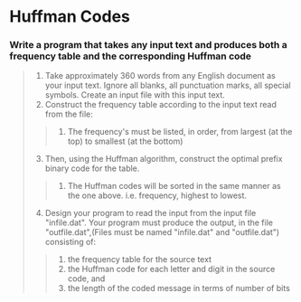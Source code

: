 # Huffman Codes
### Write a program that takes any input text and produces both a frequency table and the corresponding Huffman code
> 1. Take approximately 360 words from any English document as your input text. Ignore all blanks, all punctuation marks, all special symbols. Create an input file with this input text.
> 2. Construct the frequency table according to the input text read from the file:
>> 1. The frequency's must be listed, in order, from largest (at the top) to smallest (at the bottom)
> 3. Then, using the Huffman algorithm, construct the optimal prefix binary code for the table.
>> 1. The Huffman codes will be sorted in the same manner as the one above. i.e. frequency, highest to lowest.
> 4. Design your program to read the input from the input file "infile.dat". Your program must produce the output, in the file "outfile.dat",(Files must be named "infile.dat" and "outfile.dat") consisting of:
>> 1. the frequency table for the source text
>> 2. the Huffman code for each letter and digit in the source code, and
>> 3. the length of the coded message in terms of number of bits
